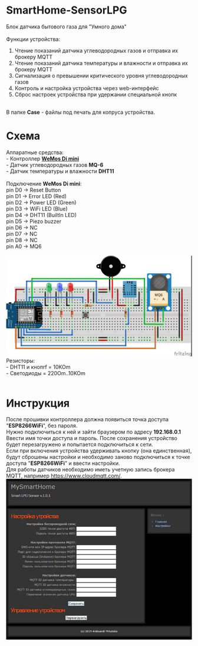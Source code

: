 # SmartHome-SensorLPG
Блок датчика бытового газа для "Умного дома"<br>
<br>
Функции устройства:<br>
1. Чтение показаний датчика углеводородных газов и отправка их брокеру MQTT<br>
2. Чтение показаний датчика температуры и влажности и отправка их брокеру MQTT<br>
3. Сигнализация о превышении критического уровня углеводородных газов<br>
4. Контроль и настройка устройства через web-интерфейс<br>
5. Сброс настроек устройства при удержании специальной кнопк<br>
<br>
В папке <strong>Case</strong> - файлы под печать для копруса устройства.<br>
<h1>Схема</h1>
Аппаратные средства:<br>
- Контроллер <strong><a href="https://wiki.wemos.cc/products:d1:d1_mini">WeMos Di mini</a></strong><br>
- Датчик углеводородных газов <strong>MQ-6</strong><br>
- Датчик температуры и влажности <strong>DHT11</strong><br>
<br>
Подключение <strong>WeMos Di mini</strong>:<br>
 pin D0 -> Reset Button<br>
 pin D1 -> Error LED (Red)<br>
 pin D2 -> Power LED (Green)<br>
 pin D3 -> WiFi LED (Blue)<br>
 pin D4 -> DHT11 (BuiltIn LED)<br>
 pin D5 -> Piezo buzzer<br>
 pin D6 -> NC<br>
 pin D7 -> NC<br>
 pin D8 -> NC<br>
 pin A0 -> MQ6<br>
<br>
<img src="images/Scheme_bb.jpg"><br>
Резисторы:<br>
- DHT11 и кнопrf = 10KOm<br>
- Светодиоды = 220Om..10KOm<br>
<br>
<h1>Инструкция</h1>
После прошивки контроллера должна появиться точка доступа "<strong>ESP8266WiFi</strong>", без пароля.<br>
Нужно подключиться к ней и зайти браузером по адресу <strong>192.168.0.1</strong><br>
Ввести имя точки доступа и пароль. После сохранения устройство будет перезагружено и попытается подключиться к сети.<br>
Если при включения устройства удерживать кнопку (она единственная), будут сброшены настройки и необходимо заново подключиться к точке доступа "<strong>ESP8266WiFi</strong>" и ввести настройки.<br>
Для работы датчиков необходимо иметь учетную запись брокера MQTT, например <a href="https://www.cloudmqtt.com/">https://www.cloudmqtt.com/</a>.
<img src="images/web.jpg"><br>
